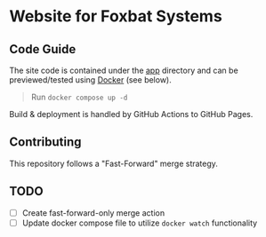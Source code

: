 # Website for Foxbat Systems

## Code Guide
The site code is contained under the [app](./app) directory and can be previewed/tested using [Docker](https://docker.com) (see below).

> Run `docker compose up -d`

Build & deployment is handled by GitHub Actions to GitHub Pages.

## Contributing

This repository follows a "Fast-Forward" merge strategy.

## TODO
- [ ] Create fast-forward-only merge action
- [ ] Update docker compose file to utilize `docker watch` functionality
